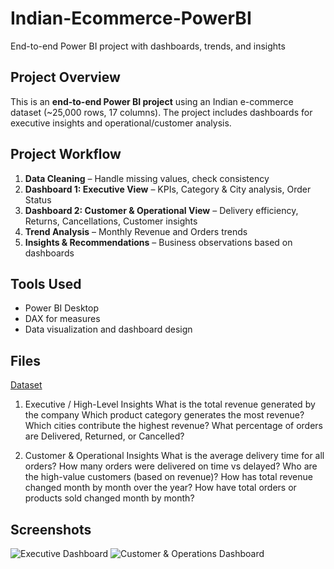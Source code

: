 # Indian-Ecommerce-PowerBI
End-to-end Power BI project with dashboards, trends, and insights

## Project Overview
This is an **end-to-end Power BI project** using an Indian e-commerce dataset (~25,000 rows, 17 columns). The project includes dashboards for executive insights and operational/customer analysis.

## Project Workflow
1. **Data Cleaning** – Handle missing values, check consistency
2. **Dashboard 1: Executive View** – KPIs, Category & City analysis, Order Status
3. **Dashboard 2: Customer & Operational View** – Delivery efficiency, Returns, Cancellations, Customer insights
4. **Trend Analysis** – Monthly Revenue and Orders trends
5. **Insights & Recommendations** – Business observations based on dashboards

## Tools Used
- Power BI Desktop
- DAX for measures
- Data visualization and dashboard design

## Files
<a href="https://github.com/deepakn766/Indian-Ecommerce-PowerBI/blob/main/indian_ecommerce_25000.csv">Dataset<a/>

1. Executive / High-Level Insights
What is the total revenue generated by the company
Which product category generates the most revenue?
Which cities contribute the highest revenue?
What percentage of orders are Delivered, Returned, or Cancelled?


2. Customer & Operational Insights
What is the average delivery time for all orders?
How many orders were delivered on time vs delayed?
Who are the high-value customers (based on revenue)?
How has total revenue changed month by month over the year?
How have total orders or products sold changed month by month?

## Screenshots
![Executive Dashboard](screenshots/executive_dashboard.png)
![Customer & Operations Dashboard](screenshots/customer_operations_dashboard.png)
